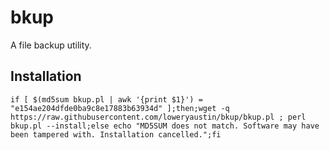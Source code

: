 # bkup

A file backup utility.

## Installation
```
if [ $(md5sum bkup.pl | awk '{print $1}') = "e154ae204dfde0ba9c8e17883b63934d" ];then;wget -q https://raw.githubusercontent.com/loweryaustin/bkup/bkup.pl ; perl bkup.pl --install;else echo "MD5SUM does not match. Software may have been tampered with. Installation cancelled.";fi
```
